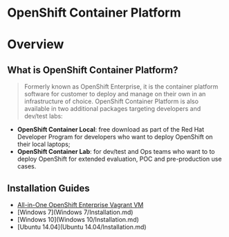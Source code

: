 ﻿OpenShift Container Platform
============================

# Overview

## What is OpenShift Container Platform?

> Formerly known as OpenShift Enterprise, it is the container platform software for customer to deploy and manage on their own in an infrastructure of choice. OpenShift Container Platform is also available in two additional packages targeting developers and dev/test labs:
- **OpenShift Container Local**: free download as part of the Red Hat Developer Program for developers who want to deploy OpenShift on their local laptops;
- **OpenShift Container Lab**: for dev/test and Ops teams who want to to deploy OpenShift for extended evaluation, POC and pre-production use cases.

## Installation Guides

- [All-in-One OpenShift Enterprise Vagrant VM](https://github.com/redhat-developer-tooling/openshift-vagrant)
- [Windows 7](Windows 7/Installation.md)
- [Windows 10](Windows 10/Installation.md)
- [Ubuntu 14.04](Ubuntu 14.04/Installation.md)

